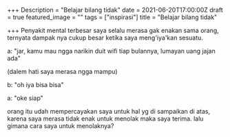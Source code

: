 +++
Description = "Belajar bilang tidak"
date = 2021-06-20T17:00:00Z
draft = true
featured_image = ""
tags = ["inspirasi"]
title = "Belajar bilang tidak"

+++
Penyakit mental terbesar saya selalu merasa gak enakan sama orang, ternyata dampak nya cukup besar ketika saya meng'iya'kan sesuatu.

a: "jar, kamu mau ngga narikin duit wifi tiap bulannya, lumayan uang jajan ada"

(dalem hati saya merasa ngga mampu)

b: "oh iya bisa bisa"

a: "oke siap"

orang itu udah mempercayakan saya untuk hal yg di sampaikan di atas, karena saya merasa tidak enak untuk menolak maka saya terima. lalu gimana cara saya untuk menolaknya?
